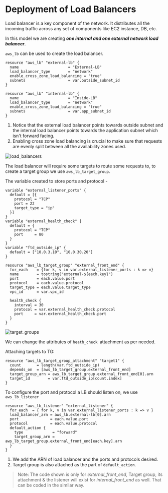 # **Deployment of Load Balancers**
Load balancer is a key component of the network. It distributes all the incoming traffic across any set of components like EC2 instance, DB, etc. 

In this model we are creating ***one internal and one external network load balancer***.

```aws_lb``` can be used to create the load balancer.  
```
resource "aws_lb" "external-lb" {
  name                      = "External-LB"
  load_balancer_type        = "network"
  enable_cross_zone_load_balancing = "true"
  subnets                   = var.outside_subnet_id
}

resource "aws_lb" "internal-lb" {
  name                      = "Inside-LB"
  load_balancer_type        = "network"
  enable_cross_zone_load_balancing = "true"
  subnets                   = var.app_subnet_id  
}
```
1. Notice that the external load balancer points towards outside subnet and the internal load balancer points towards the application subnet which isn't forward facing. 
2. Enabling cross zone load balancing is crucial to make sure that requests are evenly split between all the availability zones used.   
   
  ![load_balancers](../IMAGES/load_balancers.jpeg) 

The load balancer will require some targets to route some requests to, to create a target group we use ```aws_lb_target_group```.

The variable created to store ports and protocol - 
```
variable "external_listener_ports" {
  default = [{
    protocol = "TCP"
    port = 22
    target_type = "ip"
  }]
}
variable "external_health_check" {
  default = {
    protocol = "TCP"
    port     = 80
  }
}
variable "ftd_outside_ip" {
  default = ["10.0.3.10", "10.0.30.20"]
}
```
```
resource "aws_lb_target_group" "external_front_end" {
  for_each    = {for k, v in var.external_listener_ports : k => v}
  name        = tostring("external-${each.key}")
  port        = each.value.port
  protocol    = each.value.protocol
  target_type = each.value.target_type
  vpc_id      = var.vpc_id

  health_check {
    interval = 30
    protocol = var.external_health_check.protocol
    port     = var.external_health_check.port
  }
}
```    
  ![target_groups](../IMAGES/target_groups.jpeg) 
  
We can change the attributes of ```heath_check ```attachment as per needed.

Attaching targets to TG: 
```
resource "aws_lb_target_group_attachment" "target1" {
  count       = length(var.ftd_outside_ip)
  depends_on  = [aws_lb_target_group.external_front_end]
  target_group_arn = aws_lb_target_group.external_front_end[0].arn
  target_id        = var.ftd_outside_ip[count.index]
}
```

To configure the port and protocol a LB should listen on, we use ```aws_lb_listener```

```
resource "aws_lb_listener" "external_listener" {
  for_each  = { for k, v in var.external_listener_ports : k => v }
  load_balancer_arn = aws_lb.external-lb[0].arn
  port              = each.value.port
  protocol          = each.value.protocol
  default_action {
    type             = "forward"
    target_group_arn = aws_lb_target_group.external_front_end[each.key].arn
  }
}
```
1. We add the ARN of load balancer and the ports and protocols desired. 
2. Target group is also attached as the part of ```default_action```. 
   
> Note: The code shown is only for *external_front_end*, Target group, its attachment & the listener will exist for *internal_front_end* as well. That can be coded in the similar way.